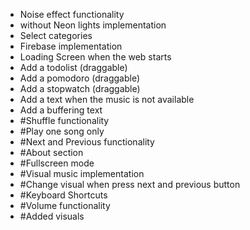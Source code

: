 - Noise effect functionality
- without Neon lights implementation
- Select categories
- Firebase implementation
- Loading Screen when the web starts
- Add a todolist (draggable)
- Add a pomodoro (draggable)
- Add a stopwatch (draggable)
- Add a text when the music is not available
- Add a buffering text
- #Shuffle functionality
- #Play one song only
- #Next and Previous functionality
- #About section
- #Fullscreen mode
- #Visual music implementation
- #Change visual when press next and previous button
- #Keyboard Shortcuts
- #Volume functionality
- #Added visuals
